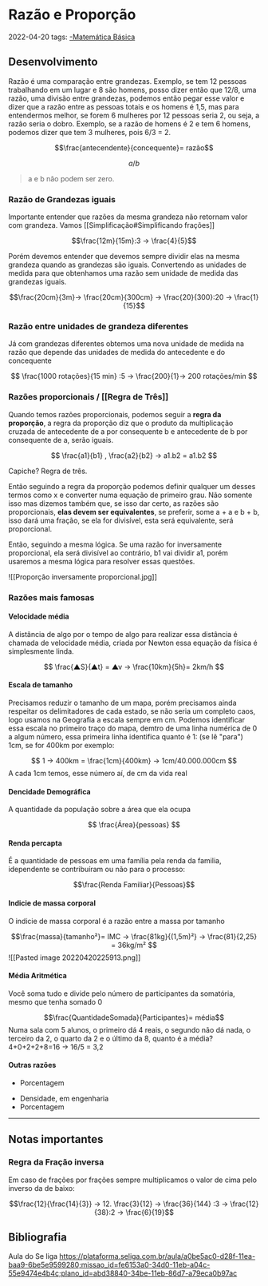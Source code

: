 # Razão e Proporção
2022-04-20
tags: [-Matemática Básica](-Matemática%20Básica.md)

## Desenvolvimento

Razão  é uma comparação entre grandezas. Exemplo, se tem 12 pessoas trabalhando em um lugar e 8 são homens, posso dizer então que 12/8, uma razão, uma divisão entre grandezas, podemos então pegar esse valor e dizer que a razão entre as pessoas totais e os homens é 1,5, mas para entendermos melhor, se forem 6 mulheres por 12 pessoas seria 2, ou seja, a razão seria o dobro. Exemplo, se a razão de homens é 2 e tem 6 homens, podemos dizer que tem 3 mulheres, pois 6/3 = 2.

$$\frac{antecendente}{concequente}= razão$$

$$a/b$$

> a e b não podem ser zero.

### Razão de Grandezas iguais

Importante entender que razões da mesma grandeza não retornam valor com grandeza. Vamos [[Simplificação#Simplificando frações]] 

$$\frac{12m}{15m}:3 → \frac{4}{5}$$

Porém devemos entender que devemos sempre dividir elas na mesma grandeza quando as grandezas são iguais. Convertendo as unidades de medida para que obtenhamos uma razão sem unidade de medida das grandezas iguais.

$$\frac{20cm}{3m}→ \frac{20cm}{300cm} → \frac{20}{300}:20 → \frac{1}{15}$$


### Razão entre unidades de grandeza diferentes

Já com grandezas diferentes obtemos uma nova unidade de medida na razão que depende das unidades de medida do antecedente e do concequente

$$ \frac{1000 rotações}{15 min} :5 → \frac{200}{1}→ 200 rotações/min $$

### Razões proporcionais / [[Regra de Três]]

Quando temos razões proporcionais, podemos seguir a **regra da proporção**, a regra da proporção diz que o produto da multiplicação cruzada de antecedente de a por consequente b e antecedente de b por consequente de a, serão iguais.

$$ \frac{a1}{b1} , \frac{a2}{b2} → a1.b2 = a1.b2   $$

Capiche? Regra de três.

Então seguindo a regra da proporção podemos definir qualquer um desses termos como x e converter numa equação de primeiro grau. Não somente isso mas dizemos também que, se isso dar certo, as razões são proporcionais, **elas devem ser equivalentes**, se preferir, some a + a e b + b, isso dará uma fração, se ela for divisível, esta será equivalente, será proporcional.

Então, seguindo a mesma lógica. Se uma razão for inversamente proporcional, ela será divisível ao contrário, b1 vai dividir a1,  porém usaremos a mesma lógica para resolver essas questões.

![[Proporção inversamente proporcional.jpg]]



### Razões mais famosas

#### Velocidade média

A distância de algo por o tempo de algo para realizar essa distância é chamada de velocidade média, criada por Newton essa equação da física é simplesmente linda.

$$ \frac{▲S}{▲t} = ▲v → \frac{10km}{5h}= 2km/h $$

#### Escala de tamanho

Precisamos reduzir o tamanho de um mapa, porém precisamos ainda respeitar os delimitadores de cada estado, se não seria um completo caos, logo usamos na Geografia a escala sempre em cm. Podemos identificar essa escala no primeiro traço do mapa, demtro de uma linha numérica de 0 a algum número, essa primeira linha identifica quanto é 1: (se lê "para") 1cm, se for 400km por exemplo:

$$ 1 → 400km = \frac{1cm}{400km} → 1cm/40.000.000cm  $$
A cada 1cm temos, esse número aí, de cm da vida real 

#### Dencidade Demográfica

A quantidade da população sobre a área que ela ocupa

$$ \frac{Área}{pessoas} $$
#### Renda percapta

É a quantidade de pessoas em uma família pela renda da familia, idependente se contribuíram ou não para o processo:

$$\frac{Renda Familiar}{Pessoas}$$

#### Indicie de massa corporal

O indicie de massa corporal é a razão entre a massa por tamanho

$$\frac{massa}{tamanho²}= IMC → \frac{81kg}{(1,5m)²} → \frac{81}{2,25} = 36kg/m² $$
![[Pasted image 20220420225913.png]]

#### Média Aritmética

Você soma tudo e divide pelo número de participantes da somatória, mesmo que tenha somado 0

$$\frac{QuantidadeSomada}{Participantes}= média$$
Numa sala com 5 alunos, o primeiro dá 4 reais, o segundo não dá nada, o terceiro da 2, o quarto da 2 e o último da 8, quanto é a média? 4+0+2+2+8=16 → 16/5 = 3,2 

#### Outras razões

+ Porcentagem
* Densidade, em engenharia
* Porcentagem

-----------------------------------------------------------------------

## Notas importantes

### Regra da Fração inversa

Em caso de frações por frações sempre multiplicamos o valor de cima pelo inverso da de baixo:

$$\frac{12}{\frac{14}{3}} → 12. \frac{3}{12} → \frac{36}{144} :3 → \frac{12}{38}:2 → \frac{6}{19}$$

## Bibliografia

Aula do Se liga
https://plataforma.seliga.com.br/aula/a0be5ac0-d28f-11ea-baa9-6be5e9599280;missao_id=fe6153a0-34d0-11eb-a04c-55e9474e4b4c;plano_id=abd38840-34be-11eb-86d7-a79eca0b97ac